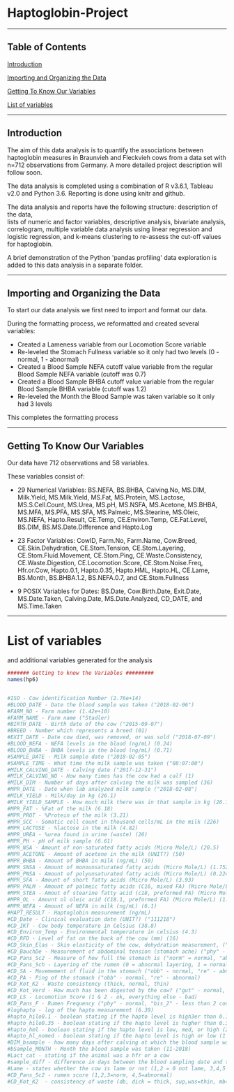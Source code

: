 # Haptoglobin-Project
----------
## Table of Contents  
[Introduction](#introduction)  

[Importing and Organizing the Data](#importing-and-organizing-the-data)

[Getting To Know Our Variables](#getting-to-know-our-variables)

[List of variables](#list-of-variables)

--------
## Introduction

The aim of this data analysis is to quantify the associations between haptoglobin measures in Braunvieh and Fleckvieh cows from a data set with n=712 observations from Germany. A more detailed project description will follow soon.

The data analysis is completed using a combination of R v3.6.1, Tableau v2.0 and Python 3.6. 
Reporting is done using knitr and github.

The data analysis and reports have the following structure:
description of the data,  
lists of numeric and factor variables, 
descriptive analysis, 
bivariate analysis, 
correlogram,
multiple variable data analysis using linear regression and logistic regression, and 
k-means clustering to re-assess the cut-off values for haptoglobin.

A brief demonstration of the Python 'pandas profiling' data exploration is added to this data analysis in a separate folder.


--------
## Importing and Organizing the Data

To start our data analysis we first need to import and format our data. 


During the formatting process, we reformatted and created several variables:
- Created a Lameness variable from our Locomotion Score variable
- Re-leveled the Stomach Fullness variable so it only had two levels (0 - normal, 1 - abnormal)
- Created a Blood Sample NEFA cutoff value variable from the regular Blood Sample NEFA variable (cutoff was 0.7)
- Created a Blood Sample BHBA cutoff value variable from the regular Blood Sample BHBA variable (cutoff was 1.2)
- Re-leveled the Month the Blood Sample was taken variable so it only had 3 levels


This completes the formatting process

-------
## Getting To Know Our Variables

Our data have 712 observations and 58 variables. 

These variables consist of:
- 29 Numerical Variables: 
      BS.NEFA, BS.BHBA, Calving.No, MS.DIM, Milk.Yield, MS.Milk.Yield, MS.Fat, MS.Protein, MS.Lactose, MS.S.Cell.Count, MS.Urea, MS.pH, MS.NSFA, MS.Acetone, MS.BHBA, MS.MFA, MS.PFA, MS.SFA, MS.Palmeic, MS.Stearine, MS.Oleic, MS.NEFA, Hapto.Result, CE.Temp, CE.Environ.Temp, CE.Fat.Level, BS.DIM, BS.MS.Date.Difference and Hapto.Log
      
- 23 Factor Variables: 
      CowID, Farm.No, Farm.Name, Cow.Breed, CE.Skin.Dehydration, CE.Stom.Tension, CE.Stom.Layering, CE.Stom.Fluid.Movement, CE.Stom.Ping, CE.Waste.Consistency, CE.Waste.Digestion, CE.Locomotion.Score, CE.Stom.Noise.Freq, Hfr.or.Cow, Hapto.0.1, Hapto.0.35, Hapto.HML, Hapto.HL, CE.Lame, BS.Month, BS.BHBA.1.2, BS.NEFA.0.7, and CE.Stom.Fullness
      
- 9 POSIX Variables for Dates: 
      BS.Date, Cow.Birth.Date, Exit.Date, MS.Date.Taken, Calving.Date, MS.Date.Analyzed, CD_DATE, and MS.Time.Taken   
      
-------
# List of variables
and additional variables generated for the analysis
```r
####### Getting to know the Variables #########
names(hp6)


#ISO - Cow identification Number (2.76e+14)
#BLOOD_DATE - Date the blood sample was taken ("2018-02-06")
#FARM_NO - Farm number (1.42e+10)
#FARM_NAME - Farm name ("Stadler)
#BIRTH_DATE - Birth date of the cow ("2015-09-07")
#BREED - Number which represents a breed (01)
#EXIT_DATE - Date cow died, was removed, or was sold ("2018-07-09")
#BLOOD_NEFA - NEFA levels in the blood (ng/mL) (0.24)
#BLOOD_BHBA - BHBA levels in the blood (ng/mL) (0.71)
#SAMPLE_DATE - Milk sample date ("2018-02-05")
#SAMPLE_TIME - What time the milk sample was taken ("08:07:00")
#MILK_CALVING_DATE - Calving date ("2017-12-31")
#MILK_CALVING_NO - How many times has the cow had a calf (1)
#MILK_DIM - Number of days after calving the milk was sampled (36)
#MPR_DATE - Date when lab analyzed milk sample ("2018-02-08")
#MILK_YIELD - Milk/day in kg (26.1)
#MILK_YIELD_SAMPLE - How much milk there was in that sample in kg (26.1)
#MPR_FAT - %Fat of the milk (6.18)
#MPR_PROT - %Protein of the milk (3.21)
#MPR_SCC - Somatic cell count in thousand cells/mL in the milk (226)
#MPR_LACTOSE - %lactose in the milk (4.82)
#MPR_UREA - %urea found in urine (waste) (26)
#MPR_PH - pH of milk sample (6.61)
#MPR_NSA - Amount of non-saturated fatty acids (Micro Mole/L) (20.5)
#MPR_ACETONE - Amount of acetone in the milk (UNIT?) (50)
#MPR_BHBA - Amount of BHBA in milk (ng/mL) (50)
#MPR_SNSA - Amount of monounsaturated fatty acids (Micro Mole/L) (1.752)
#MPR_PNSA - Amount of polyunsaturated fatty acids (Micro Mole/L) (0.224)
#MPR_SFA - Amount of short fatty acids (Micro Mole/L) (3.93)
#MPR_PALM - Amount of palmeic fatty acids (C16, mixed FA) (Micro Mole/L) (1.57)    
#MPR_STEA - Amout of stearine fatty acid (c18, preformed FA) (Micro Mole/L) (0.75) 
#MPR_OL - Amount ol oleic acid (C18.1, preformed FA) (Micro Mole/L) (1.67)         
#MPR_NEFA - Amount of NEFA in milk (ng/mL) (6.1)
#HAPT_RESULT - Haptoglobin measurement (ng/mL) 
#CD_Date - Clinical evaluation date (UNIT?) ("111218")
#CD_IKT - Cow body temperature in Celsius (38.8)
#CD_Environ_Temp - Environmental temperature in celsius (4.3)
#CD_RFD - Level of fat on the back of the cow (mm) (16)                                      
#CD_Skin_Elas - Skin elasticity of the cow, dehydration measurement, ("phy" - normal, "red" - reduced)               
#CD_BauchDe - Measurement of abdominal tension (stomach ache) ("phy" - normal, "erh" - increased)
#CD_Pans_Sc2 - Measure of how full the stomach is ("norm" = normal, "abnorm" = abnormal)
#CD_Pans_Sch - Layering of the rumen (0 = abnormal layering, 1 = normal layering)
#CD_SA - Movemement of fluid in the stomach ("obb" - normal, "re" - abnormal)
#CD_PA - Ping of the stomach ("obb" - normal, "re" - abnormal)
#CD_Kot_K2 - Waste consistency (thick, normal, thin)
#CD_Kot_Verd - How much has been digested by the cow? ("gut" - normal, "maess" - less than good, "schl" - bad)
#CD_LS - Locomotion Score (1 & 2 - ok, everything else - bad)
#CD_Pans_F - Rumen Frequency ("phy" - normal, "bis_2" - less than 2 contractions/minute bad, "groe_3" - too many contractions bad >3)
#loghapto - log of the hapto measurement (6.39)
#hapto_hilo0.1 - boolean stating if the hapto level is high3er than 0.1 (1 - cow is >0.1, 0 - cow is <0.1)
#hapto_hilo0.35 - boolean stating if the hapto level is higher than 0.35 (1 - cow is >0.35, 0 - cow is <0.35)
#hapto_hml - boolean stating if the hapto level is low, med, or high (2 = clinical >1.6, 1 = subclinical 0.4<x<1.599, 0 = low healthy <0.4)
#hapto_hl_nomed - boolean stating if the hapto level is high or low (1 = low healthy, 3 = clinical)
#DIM_bsample - how many days after calving at which the blood sample was taken
#bSample_MONTH - Month the blood sample was taken (11-2018)
#Lact_cat - stating if the animal was a hfr or a cow
#sample_diff - difference in days between the blood sampling date and the milk sampling date
#Lame - states whether the cow is lame or not (1,2 = 0 not lame, 3,4,5 = 1 lame)
#CD_Pans_Sc2 - rumen score (1,2,3=norm, 4,5=abnormal)
#CD_Kot_K2  - consistency of waste (db, dick = thick, sup,was=thin, mb=normal)


```

